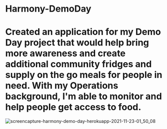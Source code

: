 # Harmony-DemoDay

# Created an application for my Demo Day project that would help bring more awareness and create additional community fridges and supply on the go meals for people in need. With my Operations background, I'm able to monitor and help people get access to food. 

![screencapture-harmony-demo-day-herokuapp-2021-11-23-01_50_08](https://user-images.githubusercontent.com/88999595/142981657-f26e5103-f69e-43db-84b6-99d3047947bb.png)

